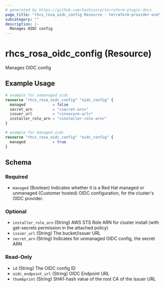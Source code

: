 ```yaml
---
# generated by https://github.com/hashicorp/terraform-plugin-docs
page_title: "rhcs_rosa_oidc_config Resource - terraform-provider-ocm"
subcategory: ""
description: |-
  Manages OIDC config
---
```


# rhcs_rosa_oidc_config (Resource)

Manages OIDC config

## Example Usage

```terraform
# example for unmanaged oidc
resource "rhcs_rosa_oidc_config" "oidc_config" {
  managed            = false
  secret_arn         = "<secret-arn>"
  issuer_url         = "<insecure-url>"
  installer_role_arn = "<installer-role-arn>"
}

# example for managed oidc
resource "rhcs_rosa_oidc_config" "oidc_config" {
  managed            = true
}
```

<!-- schema generated by tfplugindocs -->
## Schema

### Required

- `managed` (Boolean) Indicates whether it is a Red Hat managed or unmanaged (Customer hosted) OIDC configuration, for the cluster's OIDC provider.

### Optional

- `installer_role_arn` (String) AWS STS Role ARN for cluster install (with get-secrets permission in the attached policy)
- `issuer_url` (String) The bucket/issuer URL
- `secret_arn` (String) Indicates for unmanaged OIDC config, the secret ARN

### Read-Only

- `id` (String) The OIDC config ID
- `oidc_endpoint_url` (String) OIDC Endpoint URL
- `thumbprint` (String) SHA1-hash value of the root CA of the issuer URL
